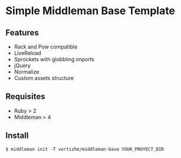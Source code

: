Simple Middleman Base Template
=======================

## Features

* Rack and Pow compatible
* LiveReload
* Sprockets with globbling imports
* jQuery
* Normalize
* Custom assets structure

## Requisites

* Ruby > 2
* Middleman > 4

## Install

```
$ middleman init -T vortizhe/middleman-base YOUR_PROYECT_DIR
```
